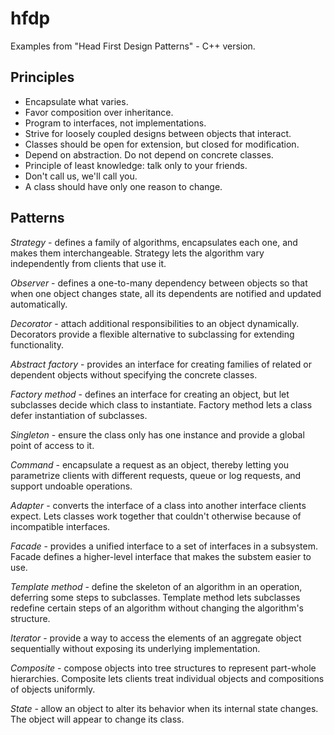 # hfdp

Examples from "Head First Design Patterns" - C++ version.

## Principles

* Encapsulate what varies.
* Favor composition over inheritance.
* Program to interfaces, not implementations.
* Strive for loosely coupled designs between objects that interact.
* Classes should be open for extension, but closed for modification.
* Depend on abstraction. Do not depend on concrete classes.
* Principle of least knowledge: talk only to your friends.
* Don't call us, we'll call you.
* A class should have only one reason to change.

## Patterns

*Strategy* - defines a family of algorithms, encapsulates each one, and makes them interchangeable. Strategy lets the algorithm vary independently from clients that use it.

*Observer* - defines a one-to-many dependency between objects so that when one object changes state, all its dependents are notified and updated automatically.

*Decorator* - attach additional responsibilities to an object dynamically. Decorators provide a flexible alternative to subclassing for extending functionality.

*Abstract factory* - provides an interface for creating families of related or dependent objects without specifying the concrete classes.

*Factory method* - defines an interface for creating an object, but let subclasses decide which class to instantiate. Factory method lets a class defer instantiation of subclasses.

*Singleton* - ensure the class only has one instance and provide a global point of access to it.

*Command* - encapsulate a request as an object, thereby letting you parametrize clients with different requests, queue or log requests, and support undoable operations.

*Adapter* - converts the interface of a class into another interface clients expect. Lets classes work together that couldn't otherwise because of incompatible interfaces.

*Facade* - provides a unified interface to a set of interfaces in a subsystem. Facade defines a higher-level interface that makes the substem easier to use.

*Template method* - define the skeleton of an algorithm in an operation, deferring some steps to subclasses. Template method lets subclasses redefine certain steps of an algorithm without changing the algorithm's structure.

*Iterator* - provide a way to access the elements of an aggregate object sequentially without exposing its underlying implementation.

*Composite* - compose objects into tree structures to represent part-whole hierarchies. Composite lets clients treat individual objects and compositions of objects uniformly.

*State* - allow an object to alter its behavior when its internal state changes. The object will appear to change its class.
